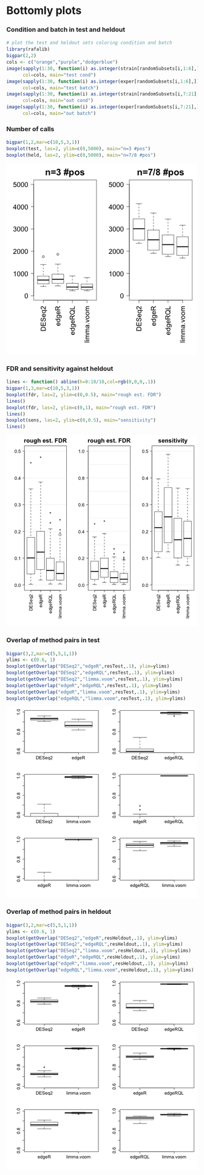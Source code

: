 # Bottomly plots



### Condition and batch in test and heldout


```r
# plot the test and heldout sets coloring condition and batch
library(rafalib)
bigpar(2,2)
cols <- c("orange","purple","dodgerblue")
image(sapply(1:30, function(i) as.integer(strain[randomSubsets[i,1:6],])),
      col=cols, main="test cond")
image(sapply(1:30, function(i) as.integer(exper[randomSubsets[i,1:6],])),
      col=cols, main="test batch")
image(sapply(1:30, function(i) as.integer(strain[randomSubsets[i,7:21],])),
      col=cols, main="out cond")
image(sapply(1:30, function(i) as.integer(exper[randomSubsets[i,7:21],])),
      col=cols, main="out batch")
```



### Number of calls


```r
bigpar(1,2,mar=c(10,5,3,1))
boxplot(test, las=2, ylim=c(0,5000), main="n=3 #pos")
boxplot(held, las=2, ylim=c(0,5000), main="n=7/8 #pos")
```

![plot of chunk num_calls](figure/num_calls-1.png)

### FDR and sensitivity against heldout


```r
lines <- function() abline(h=0:10/10,col=rgb(0,0,0,.1))
bigpar(1,3,mar=c(10,5,3,1))
boxplot(fdr, las=2, ylim=c(0,0.5), main="rough est. FDR")
lines()
boxplot(fdr, las=2, ylim=c(0,1), main="rough est. FDR")
lines()
boxplot(sens, las=2, ylim=c(0,0.5), main="sensitivity")
lines()
```

![plot of chunk fdr_sens](figure/fdr_sens-1.png)



### Overlap of method pairs in test


```r
bigpar(3,2,mar=c(5,5,1,1))
ylims <- c(0.6, 1)
boxplot(getOverlap("DESeq2","edgeR",resTest,.1), ylim=ylims)
boxplot(getOverlap("DESeq2","edgeRQL",resTest,.1), ylim=ylims)
boxplot(getOverlap("DESeq2","limma.voom",resTest,.1), ylim=ylims)
boxplot(getOverlap("edgeR","edgeRQL",resTest,.1), ylim=ylims)
boxplot(getOverlap("edgeR","limma.voom",resTest,.1), ylim=ylims)
boxplot(getOverlap("edgeRQL","limma.voom",resTest,.1), ylim=ylims)
```

![plot of chunk over_test](figure/over_test-1.png)

### Overlap of method pairs in heldout


```r
bigpar(3,2,mar=c(5,5,1,1))
ylims <- c(0.6, 1)
boxplot(getOverlap("DESeq2","edgeR",resHeldout,.1), ylim=ylims)
boxplot(getOverlap("DESeq2","edgeRQL",resHeldout,.1), ylim=ylims)
boxplot(getOverlap("DESeq2","limma.voom",resHeldout,.1), ylim=ylims)
boxplot(getOverlap("edgeR","edgeRQL",resHeldout,.1), ylim=ylims)
boxplot(getOverlap("edgeR","limma.voom",resHeldout,.1), ylim=ylims)
boxplot(getOverlap("edgeRQL","limma.voom",resHeldout,.1), ylim=ylims)
```

![plot of chunk over_heldout](figure/over_heldout-1.png)
